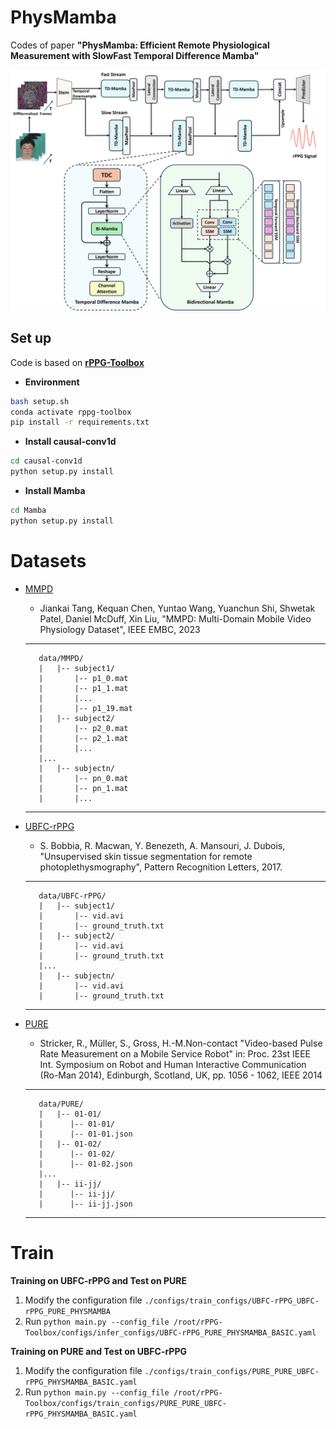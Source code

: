 # PhysMamba

Codes of  paper **"PhysMamba: Efficient Remote Physiological Measurement with SlowFast Temporal Difference Mamba"**

<img src="figures/Pipeline.png">

## Set up 

Code is based on **[rPPG-Toolbox](https://github.com/ubicomplab/rPPG-Toolbox)**

- **Environment**

```bash
bash setup.sh
conda activate rppg-toolbox
pip install -r requirements.txt
```

- **Install causal-conv1d**

```bash
cd causal-conv1d
python setup.py install
```

- **Install Mamba**

```bash
cd Mamba
python setup.py install
```

# Datasets

* [MMPD](https://github.com/McJackTang/MMPD_rPPG_dataset)
    * Jiankai Tang, Kequan Chen, Yuntao Wang, Yuanchun Shi, Shwetak Patel, Daniel McDuff, Xin Liu, "MMPD: Multi-Domain Mobile Video Physiology Dataset", IEEE EMBC, 2023
    -----------------
         data/MMPD/
         |   |-- subject1/
         |       |-- p1_0.mat
         |       |-- p1_1.mat
         |       |...
         |       |-- p1_19.mat
         |   |-- subject2/
         |       |-- p2_0.mat
         |       |-- p2_1.mat
         |       |...
         |...
         |   |-- subjectn/
         |       |-- pn_0.mat
         |       |-- pn_1.mat
         |       |...
    -----------------

* [UBFC-rPPG](https://sites.google.com/view/ybenezeth/ubfcrppg)
    * S. Bobbia, R. Macwan, Y. Benezeth, A. Mansouri, J. Dubois, "Unsupervised skin tissue segmentation for remote photoplethysmography", Pattern Recognition Letters, 2017.
    -----------------
         data/UBFC-rPPG/
         |   |-- subject1/
         |       |-- vid.avi
         |       |-- ground_truth.txt
         |   |-- subject2/
         |       |-- vid.avi
         |       |-- ground_truth.txt
         |...
         |   |-- subjectn/
         |       |-- vid.avi
         |       |-- ground_truth.txt
    -----------------


* [PURE](https://www.tu-ilmenau.de/universitaet/fakultaeten/fakultaet-informatik-und-automatisierung/profil/institute-und-fachgebiete/institut-fuer-technische-informatik-und-ingenieurinformatik/fachgebiet-neuroinformatik-und-kognitive-robotik/data-sets-code/pulse-rate-detection-dataset-pure)
    * Stricker, R., Müller, S., Gross, H.-M.Non-contact "Video-based Pulse Rate Measurement on a Mobile Service Robot"
    in: Proc. 23st IEEE Int. Symposium on Robot and Human Interactive Communication (Ro-Man 2014), Edinburgh, Scotland, UK, pp. 1056 - 1062, IEEE 2014
    -----------------
         data/PURE/
         |   |-- 01-01/
         |      |-- 01-01/
         |      |-- 01-01.json
         |   |-- 01-02/
         |      |-- 01-02/
         |      |-- 01-02.json
         |...
         |   |-- ii-jj/
         |      |-- ii-jj/
         |      |-- ii-jj.json
    -----------------

# Train

**Training on UBFC-rPPG and Test on PURE**

1. Modify the configuration file `./configs/train_configs/UBFC-rPPG_UBFC-rPPG_PURE_PHYSMAMBA`
2. Run `python main.py --config_file /root/rPPG-Toolbox/configs/infer_configs/UBFC-rPPG_PURE_PHYSMAMBA_BASIC.yaml`

**Training on PURE and Test on UBFC-rPPG**

1. Modify the configuration file `./configs/train_configs/PURE_PURE_UBFC-rPPG_PHYSMAMBA_BASIC.yaml`
2. Run `python main.py --config_file /root/rPPG-Toolbox/configs/train_configs/PURE_PURE_UBFC-rPPG_PHYSMAMBA_BASIC.yaml`

